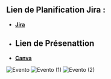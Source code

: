 
## Lien de Planification Jira :
- **[Jira](https://douaa123.atlassian.net/jira/software/projects/EV/boards/3/backlog?epics=visible)**
- ## Lien de Présenattion
- **[Canva](https://www.canva.com/design/DAF_HLCSVOE/ow0iPMCmXzuUr0RSZxhIsw/edit)**

  
![Evento](https://github.com/Douaa1819/Evento/assets/125483549/a4975bda-8457-4818-aeaf-1c4587ce5d9d)
![Evento (1)](https://github.com/Douaa1819/Evento/assets/125483549/4504f112-5511-49b0-b565-edcb9dd9e1bd)
![Evento (2)](https://github.com/Douaa1819/Evento/assets/125483549/1074331c-1fe9-4e39-8c6c-c4678fa36129)
